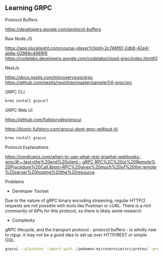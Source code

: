 
## Learning GRPC

Protocol Buffers

https://developers.google.com/protocol-buffers

Raw Node.JS

https://app.pluralsight.com/course-player?clipId=2c746f61-2db6-42e4-ab8a-02968c4989f6
https://codelabs.developers.google.com/codelabs/cloud-grpc/index.html#3

NestJs

https://docs.nestjs.com/microservices/grpc
https://github.com/nestjs/nest/tree/master/sample/04-grpc/src

GRPC CLI
```bash
brew install grpcurl
```

GRPC Web UI

https://github.com/fullstorydev/grpcui

https://bionic.fullstory.com/grpcui-dont-grpc-without-it/

```bash
brew install grpcui
```

Protocol Explanations

https://nordicapis.com/when-to-use-what-rest-graphql-webhooks-grpc/#:~:text=the%20end%20client.-,gRPC,RPC%2C%20or%20Remote%20Procedure%20Call.&text=RPC%20gives%20much%20of%20the,remote%20server%20hosting%20the%20resource.


Problems

- Developer Toolset

Due to the nature of gRPC binary encoding streaming, regular HTTP/2 requests are not possible with
tools like Postman or cURL. There is a rich community of APIs for this protocol, so there is likely
some research

- Complexity

gRPC lifecycle, and the transport protocol - protocol buffers - is wholly new to rigup.
it may not be a good idea to set up over HTTP/REST or simple GQL.

```bash 
grpcui --plaintext -import-path ./pokemon-microservice/src/protos/ -proto pokemon.proto localhost:5000
```
